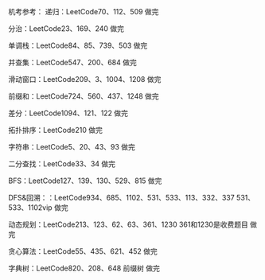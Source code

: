  机考参考： 
 递归：LeetCode70、112、509          做完 
 
分治：LeetCode23、169、240      做完 

单调栈：LeetCode84、85、739、503     做完

并查集：LeetCode547、200、684        做完

滑动窗口：LeetCode209、3、1004、1208   做完 

前缀和：LeetCode724、560、437、1248    做完

差分：LeetCode1094、121、122  做完

拓扑排序：LeetCode210    做完

字符串：LeetCode5、20、43、93     做完

二分查找：LeetCode33、34      做完

BFS：LeetCode127、139、130、529、815 做完

DFS&回溯：：LeetCode934、685、1102、531、533、113、332、337    531、533、1102vip 做完

动态规划：LeetCode213、123、62、63、361、1230   361和1230是收费题目 做完

贪心算法：LeetCode55、435、621、452   做完

字典树：LeetCode820、208、648  前缀树 做完